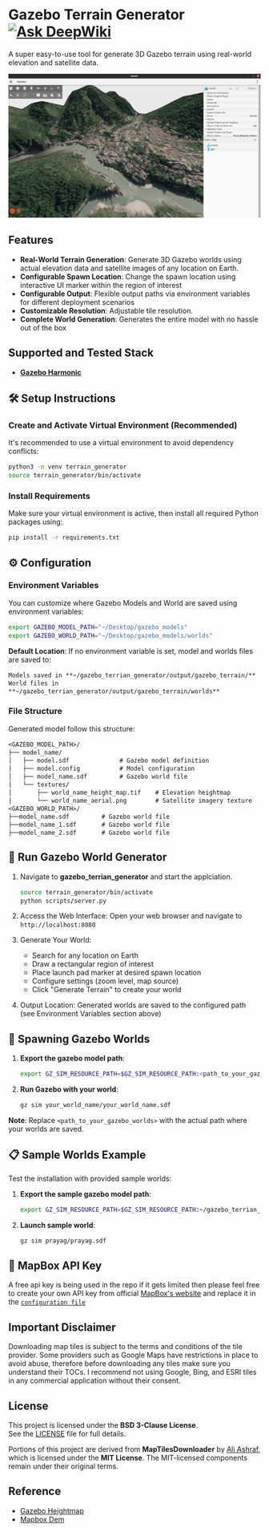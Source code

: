 # Gazebo Terrain Generator  [![Ask DeepWiki](https://deepwiki.com/badge.svg)](https://deepwiki.com/saiaravind19/gazebo_terrain_generator) 



A super easy-to-use tool for generate 3D Gazebo terrain using real-world elevation and satellite data.


<p align="center">
  <a href="https://www.youtube.com/embed/TsV34XBntnY?si=zK0TL7pK_RhsNW05">
    <img src="gif/thumnail.png" alt="Project Demo" width="1050"/>
  </a>
</p>

## Features

- **Real-World Terrain Generation**: Generate 3D Gazebo worlds using actual elevation data and satellite images of any location on Earth.
- **Configurable Spawn Location**: Change the spawn location using interactive UI marker within the region of interest
- **Configurable Output**: Flexible output paths via environment variables for different deployment scenarios
- **Customizable Resolution**: Adjustable tile resolution.
- **Complete World Generation**: Generates the entire model with no hassle out of the box

## Supported and Tested Stack

- **[Gazebo Harmonic](https://gazebosim.org/docs/harmonic/install_ubuntu/)**
## 🛠️ Setup Instructions

### Create and Activate Virtual Environment (Recommended)

It's recommended to use a virtual environment to avoid dependency conflicts:

```bash
python3 -m venv terrain_generator
source terrain_generator/bin/activate
```


### Install Requirements

Make sure your virtual environment is active, then install all required Python packages using:
  ```bash
  pip install -r requirements.txt
  ```

## ⚙️ Configuration

### Environment Variables

You can customize where Gazebo Models and World are saved using environment variables:

```bash
export GAZEBO_MODEL_PATH="~/Desktop/gazebo_models"
export GAZEBO_WORLD_PATH="~/Desktop/gazebo_models/worlds"

```

**Default Location**: If no environment variable is set, model and worlds files are saved to:
```
Models saved in **~/gazebo_terrian_generator/output/gazebo_terrain/**
World files in **~/gazebo_terrian_generator/output/gazebo_terrain/worlds**

```

### File Structure

Generated model follow this structure:
```
<GAZEBO_MODEL_PATH>/
├── model_name/
│   ├── model.sdf              # Gazebo model definition
│   ├── model.config           # Model configuration
│   ├── model_name.sdf         # Gazebo world file
│   └── textures/
│       ├── world_name_height_map.tif    # Elevation heightmap
│       └── world_name_aerial.png        # Satellite imagery texture
<GAZEBO_WORLD_PATH>/
├──model_name.sdf         # Gazebo world file
├──model_name_1.sdf       # Gazebo world file
├──model_name_2.sdf       # Gazebo world file

```

## 🚀 Run Gazebo World Generator

1. Navigate to **gazebo_terrian_generator** and start the applciation.
    ```bash
    source terrain_generator/bin/activate
    python scripts/server.py
    ```

2. Access the Web Interface: 
   Open your web browser and navigate to `http://localhost:8080`

3. Generate Your World:
   - Search for any location on Earth
   - Draw a rectangular region of interest
   - Place launch pad marker at desired spawn location
   - Configure settings (zoom level, map source)
   - Click "Generate Terrain" to create your world

4. Output Location: 
   Generated worlds are saved to the configured path (see Environment Variables section above)

## 🏁 Spawning Gazebo Worlds

1. **Export the gazebo model path**:
    ```bash
    export GZ_SIM_RESOURCE_PATH=$GZ_SIM_RESOURCE_PATH:<path_to_your_gazebo_worlds>
    ```

2. **Run Gazebo with your world**:
    ```bash
    gz sim your_world_name/your_world_name.sdf
    ```

**Note**: Replace `<path_to_your_gazebo_worlds>` with the actual path where your worlds are saved.


## 📋 Sample Worlds Example

Test the installation with provided sample worlds:

1. **Export the sample gazebo model path**:
    ```bash
    export GZ_SIM_RESOURCE_PATH=$GZ_SIM_RESOURCE_PATH:~/gazebo_terrian_generator/sample_worlds
    ```

2. **Launch sample world**:
    ```bash
    gz sim prayag/prayag.sdf
    ```

## 🔑 MapBox API Key
A free api key is being used in the repo if it gets limited then please feel free to create your own API key from official [MapBox's website](https://www.mapbox.com/) and replace it in the [`configuration file`](scripts/utils/param.py)

## Important Disclaimer

Downloading map tiles is subject to the terms and conditions of the tile provider. Some providers such as Google Maps have restrictions in place to avoid abuse, therefore before downloading any tiles make sure you understand their TOCs. I recommend not using Google, Bing, and ESRI tiles in any commercial application without their consent.

## License

This project is licensed under the **BSD 3-Clause License**.  
See the [LICENSE](LICENSE) file for full details.  

Portions of this project are derived from **MapTilesDownloader** by [Ali Ashraf](https://github.com/AliFlux/MapTilesDownloader),  
which is licensed under the **MIT License**. The MIT-licensed components remain under their original terms.

## Reference
- [Gazebo Heightmap](https://github.com/AS4SR/general_info/wiki/Creating-Heightmaps-for-Gazebo
)
- [Mapbox Dem](https://docs.mapbox.com/data/tilesets/reference/mapbox-terrain-dem-v1/)
